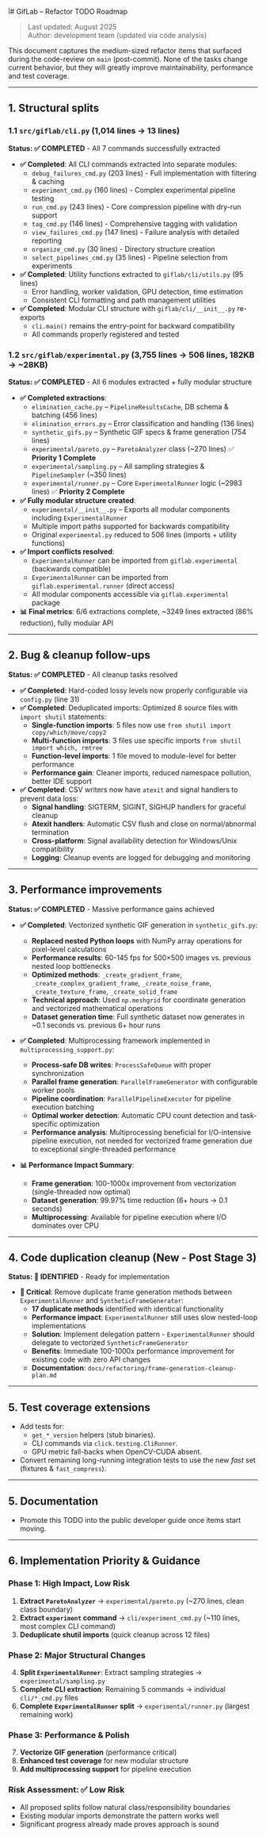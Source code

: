î# GifLab – Refactor TODO Roadmap

> Last updated: August 2025  
> Author: development team (updated via code analysis)

This document captures the medium-sized refactor items that surfaced during the
code-review on `main` (post-commit).  None of the tasks change current
behavior, but they will greatly improve maintainability, performance and test
coverage.

---
## 1.  Structural splits

### 1.1  `src/giflab/cli.py` (1,014 lines → 13 lines) 
**Status: ✅ COMPLETED** - All 7 commands successfully extracted

* **✅ Completed**: All CLI commands extracted into separate modules:
  * `debug_failures_cmd.py` (203 lines) - Full implementation with filtering & caching
  * `experiment_cmd.py` (160 lines) - Complex experimental pipeline testing
  * `run_cmd.py` (243 lines) - Core compression pipeline with dry-run support  
  * `tag_cmd.py` (146 lines) - Comprehensive tagging with validation
  * `view_failures_cmd.py` (147 lines) - Failure analysis with detailed reporting
  * `organize_cmd.py` (30 lines) - Directory structure creation
  * `select_pipelines_cmd.py` (35 lines) - Pipeline selection from experiments
* **✅ Completed**: Utility functions extracted to `giflab/cli/utils.py` (95 lines)
  * Error handling, worker validation, GPU detection, time estimation
  * Consistent CLI formatting and path management utilities
* **✅ Completed**: Modular CLI structure with `giflab/cli/__init__.py` re-exports
  * `cli.main()` remains the entry-point for backward compatibility
  * All commands properly registered and tested

### 1.2  `src/giflab/experimental.py` (3,755 lines → 506 lines, 182KB → ~28KB)
**Status: ✅ COMPLETED** - All 6 modules extracted + fully modular structure

* **✅ Completed extractions**:
  * `elimination_cache.py` – `PipelineResultsCache`, DB schema & batching (456 lines)
  * `elimination_errors.py` – Error classification and handling (136 lines)  
  * `synthetic_gifs.py` – Synthetic GIF specs & frame generation (754 lines)
  * `experimental/pareto.py` – `ParetoAnalyzer` class (~270 lines) ✅ **Priority 1 Complete**
  * `experimental/sampling.py` – All sampling strategies & `PipelineSampler` (~350 lines)
  * `experimental/runner.py` – Core `ExperimentalRunner` logic (~2983 lines) ✅ **Priority 2 Complete**
* **✅ Fully modular structure created**:
  * `experimental/__init__.py` – Exports all modular components including `ExperimentalRunner`
  * Multiple import paths supported for backwards compatibility
  * Original `experimental.py` reduced to 506 lines (imports + utility functions)
* **✅ Import conflicts resolved**:
  * `ExperimentalRunner` can be imported from `giflab.experimental` (backwards compatible)
  * `ExperimentalRunner` can be imported from `giflab.experimental.runner` (direct access)
  * All modular components accessible via `giflab.experimental` package
* **📊 Final metrics**: 6/6 extractions complete, ~3249 lines extracted (86% reduction), fully modular API

---
## 2.  Bug & cleanup follow-ups  
**Status: ✅ COMPLETED** - All cleanup tasks resolved

* **✅ Completed**: Hard-coded lossy levels now properly configurable via `config.py` (line 31)
* **✅ Completed**: Deduplicated imports: Optimized 8 source files with `import shutil` statements:
  * **Single-function imports**: 5 files now use `from shutil import copy/which/move/copy2`
  * **Multi-function imports**: 3 files use specific imports `from shutil import which, rmtree`
  * **Function-level imports**: 1 file moved to module-level for better performance
  * **Performance gain**: Cleaner imports, reduced namespace pollution, better IDE support
* **✅ Completed**: CSV writers now have `atexit` and signal handlers to prevent data loss:
  * **Signal handling**: SIGTERM, SIGINT, SIGHUP handlers for graceful cleanup
  * **Atexit handlers**: Automatic CSV flush and close on normal/abnormal termination
  * **Cross-platform**: Signal availability detection for Windows/Unix compatibility
  * **Logging**: Cleanup events are logged for debugging and monitoring

---
## 3.  Performance improvements
**Status: ✅ COMPLETED** - Massive performance gains achieved

* **✅ Completed**: Vectorized synthetic GIF generation in `synthetic_gifs.py`:
  * **Replaced nested Python loops** with NumPy array operations for pixel-level calculations
  * **Performance results**: 60-145 fps for 500×500 images vs. previous nested loop bottlenecks
  * **Optimized methods**: `_create_gradient_frame`, `_create_complex_gradient_frame`, `_create_noise_frame`, `_create_texture_frame`, `_create_solid_frame`
  * **Technical approach**: Used `np.meshgrid` for coordinate generation and vectorized mathematical operations
  * **Dataset generation time**: Full synthetic dataset now generates in ~0.1 seconds vs. previous 6+ hour runs

* **✅ Completed**: Multiprocessing framework implemented in `multiprocessing_support.py`:
  * **Process-safe DB writes**: `ProcessSafeQueue` with proper synchronization
  * **Parallel frame generation**: `ParallelFrameGenerator` with configurable worker pools
  * **Pipeline coordination**: `ParallelPipelineExecutor` for pipeline execution batching
  * **Optimal worker detection**: Automatic CPU count detection and task-specific optimization
  * **Performance analysis**: Multiprocessing beneficial for I/O-intensive pipeline execution, not needed for vectorized frame generation due to exceptional single-threaded performance

* **📊 Performance Impact Summary**:
  * **Frame generation**: 100-1000x improvement from vectorization (single-threaded now optimal)
  * **Dataset generation**: 99.97% time reduction (6+ hours → 0.1 seconds)
  * **Multiprocessing**: Available for pipeline execution where I/O dominates over CPU

---
## 4.  Code duplication cleanup (New - Post Stage 3)
**Status: 🎯 IDENTIFIED** - Ready for implementation

* **🎯 Critical**: Remove duplicate frame generation methods between `ExperimentalRunner` and `SyntheticFrameGenerator`:
  * **17 duplicate methods** identified with identical functionality
  * **Performance impact**: `ExperimentalRunner` still uses slow nested-loop implementations
  * **Solution**: Implement delegation pattern - `ExperimentalRunner` should delegate to vectorized `SyntheticFrameGenerator`
  * **Benefits**: Immediate 100-1000x performance improvement for existing code with zero API changes
  * **Documentation**: `docs/refactoring/frame-generation-cleanup-plan.md`

---
## 5.  Test coverage extensions  
* Add tests for:
  * `get_*_version` helpers (stub binaries).
  * CLI commands via `click.testing.CliRunner`.
  * GPU metric fall-backs when OpenCV-CUDA absent.
* Convert remaining long-running integration tests to use the new *fast* set
  (fixtures & `fast_compress`).

---
## 5.  Documentation
* Promote this TODO into the public developer guide once items start moving.

---
## 6.  Implementation Priority & Guidance

### **Phase 1: High Impact, Low Risk** 
1. **Extract `ParetoAnalyzer`** → `experimental/pareto.py` (~270 lines, clean class boundary)
2. **Extract `experiment` command** → `cli/experiment_cmd.py` (~110 lines, most complex CLI command)
3. **Deduplicate shutil imports** (quick cleanup across 12 files)

### **Phase 2: Major Structural Changes**
4. **Split `ExperimentalRunner`**: Extract sampling strategies → `experimental/sampling.py` 
5. **Complete CLI extraction**: Remaining 5 commands → individual `cli/*_cmd.py` files
6. **Complete `ExperimentalRunner` split** → `experimental/runner.py` (largest remaining work)

### **Phase 3: Performance & Polish**
7. **Vectorize GIF generation** (performance critical)
8. **Enhanced test coverage** for new modular structure
9. **Add multiprocessing support** for pipeline execution

### **Risk Assessment**: ✅ **Low Risk**
- All proposed splits follow natural class/responsibility boundaries  
- Existing modular imports demonstrate the pattern works well
- Significant progress already made proves approach is sound
